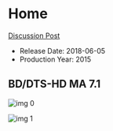 # Home

[Discussion Post](https://www.avsforum.com/threads/bass-eq-for-filtered-movies.2995212/post-58489422)

* Release Date: 2018-06-05
* Production Year: 2015

## BD/DTS-HD MA 7.1

![img 0](https://i.imgur.com/Fddmsc2.jpg)

![img 1](https://i.imgur.com/DzlQF01.png)

